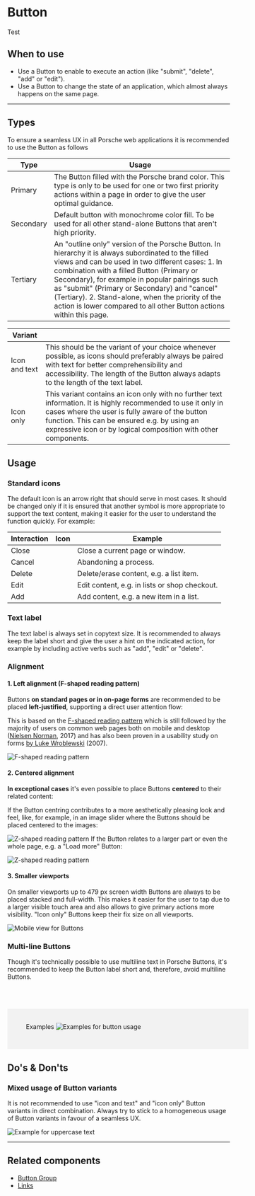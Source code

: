 # Button

Test

<TableOfContents></TableOfContents>

## When to use

* Use a Button to enable to execute an action (like "submit", "delete", "add" or "edit").
* Use a Button to change the state of an application, which almost always happens on the same page.


---

## Types

To ensure a seamless UX in all Porsche web applications it is recommended to use the Button as follows

| Type | Usage |
|----|----|
| Primary | The Button filled with the Porsche brand color. This type is only to be used for one or two first priority actions within a page in order to give the user optimal guidance. |
| Secondary | Default button with monochrome color fill. To be used for all other stand-alone Buttons that aren't high priority. |
| Tertiary | An "outline only" version of the Porsche Button. In hierarchy it is always subordinated to the filled views and can be used in two different cases: 1. In combination with a filled Button (Primary or Secondary), for example in popular pairings such as "submit" (Primary or Secondary) and "cancel" (Tertiary). 2. Stand-alone, when the priority of the action is lower compared to all other Button actions within this page. |

| Variant |    |
|----|----|
| Icon and text | This should be the variant of your choice whenever possible, as icons should preferably always be paired with text for better comprehensibility and accessibility. The length of the Button always adapts to the length of the text label. |
| Icon only | This variant contains an icon only with no further text information. It is highly recommended to use it only in cases where the user is fully aware of the button function. This can be ensured e.g. by using an expressive icon or by logical composition with other components. |

## Usage

### Standard icons

The default icon is an arrow right that should serve in most cases. It should be changed only if it is ensured that
another symbol is more appropriate to support the text content, making it easier for the user to understand the function
quickly. For example:

| Interaction | Icon | Example |
|----|----|----|
| Close | <p-icon name="close" aria="{'aria-label': 'Close'}"></p-icon> | Close a current page or window. |
| Cancel | <p-icon name="close" aria="{'aria-label': 'Close'}"></p-icon> | Abandoning a process. |
| Delete | <p-icon name="delete" aria="{'aria-label': 'Delete'}"></p-icon> | Delete/erase content, e.g. a list item. |
| Edit | <p-icon name="edit" aria="{'aria-label': 'Edit'}"></p-icon> | Edit content, e.g. in lists or shop checkout. |
| Add | <p-icon name="add" aria="{'aria-label': 'Add'}"></p-icon> | Add content, e.g. a new item in a list. |

### Text label

The text label is always set in copytext size. It is recommended to always keep the label short and give the user a hint
on the indicated action, for example by including active verbs such as "add", "edit" or "delete".

### Alignment

#### **1. Left alignment (F-shaped reading pattern)**

Buttons **on standard pages or in on-page forms** are recommended to be placed **left-justified**, supporting a direct
user attention flow:

This is based on the
[F-shaped reading pattern](https://www.nngroup.com/articles/f-shaped-pattern-reading-web-content-discovered/) which is
still followed by the majority of users on common web pages both on mobile and desktop
([Nielsen Norman](https://www.nngroup.com/articles/f-shaped-pattern-reading-web-content/), 2017) and has also been
proven in a usability study on forms [by Luke Wroblewski](https://www.lukew.com/ff/entry.asp?571) (2007).

 ![F-shaped reading pattern](./assets/patterns-buttons-alignment-left-form.png)

#### **2. Centered alignment**

**In exceptional cases** it's even possible to place Buttons **centered** to their related content:

If the Button centring contributes to a more aesthetically pleasing look and feel, like, for example, in an image slider
where the Buttons should be placed centered to the images:

 ![Z-shaped reading pattern](./assets/patterns-buttons-alignment-centered-aesthetic.png) If the Button relates to a
larger part or even the whole page, e.g. a "Load more" Button:

 ![Z-shaped reading pattern](./assets/patterns-buttons-alignment-centered-load-more.png)

#### **3. Smaller viewports**

On smaller viewports up to 479 px screen width Buttons are always to be placed stacked and full-width. This makes it
easier for the user to tap due to a larger visible touch area and also allows to give primary actions more visibility.
"Icon only" Buttons keep their fix size on all viewports.

 ![Mobile view for Buttons](./assets/patterns-buttons-alignment-viewport-xs.png)

### Multi-line Buttons

Though it's technically possible to use multiline text in Porsche Buttons, it's recommended to keep the Button label
short and, therefore, avoid multiline Buttons.

<div style="background:#F2F2F2; width:100%; margin-top: 64px; padding-top: 32px; padding-left: 42px; padding-bottom: 42px;">
<p-headline variant="headline-3" tag="h3" style="margin-bottom: 24px;">Examples</p-headline>
<img src="./assets/button-examples.png" alt="Examples for button usage"/>
</div>

## Do's & Don'ts

### Mixed usage of Button variants

It is not recommended to use "icon and text" and "icon only" Button variants in direct combination. Always try to stick
to a homogeneous usage of Button variants in favour of a seamless UX.

 ![Example for uppercase text](./assets/button-dont.png)


---

## Related components

* [Button Group](components/button-group)
* [Links](components/link)


